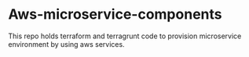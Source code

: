 # Aws-microservice-components
This repo holds terraform and terragrunt code to provision microservice  environment by using aws services.
